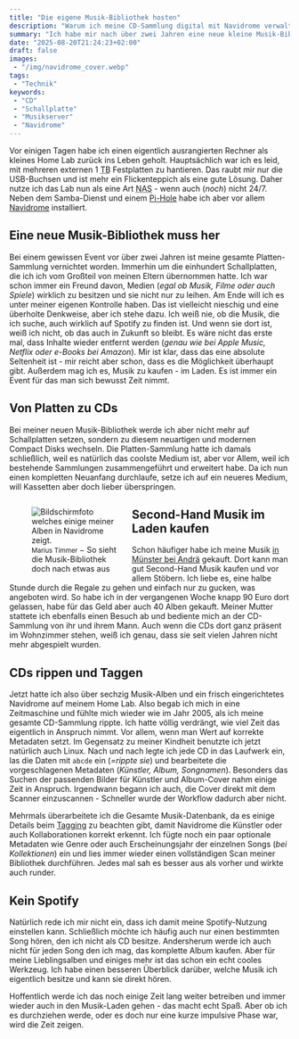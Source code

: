```yaml
---
title: "Die eigene Musik-Bibliothek hosten"
description: "Warum ich meine CD-Sammlung digital mit Navidrome verwalte"
summary: "Ich habe mir nach über zwei Jahren eine neue kleine Musik-Bibliothek auf CD zugelegt. So kann ich die Musik rippen und direkt mit Navidrome verwalten, ohne immer wieder in meinem Musik-Regal nachzusehen, welche Alben ich eigentlich habe und welche noch fehlen."
date: "2025-08-20T21:24:23+02:00"
draft: false
images:
 - "/img/navidrome_cover.webp"
tags:
 - "Technik"
keywords:
 - "CD"
 - "Schallplatte"
 - "Musikserver"
 - "Navidrome"
---
```


Vor einigen Tagen habe ich einen eigentlich ausrangierten Rechner als kleines Home Lab zurück ins Leben geholt. Hauptsächlich war ich es leid, mit mehreren externen 1 <abbr title="Terrabyte">TB</abbr> Festplatten zu hantieren. Das raubt mir nur die USB-Buchsen und ist mehr ein Flickenteppich als eine gute Lösung. Daher nutze ich das Lab nun als eine Art <abbr title="Network Attached Storage">NAS</abbr> - wenn auch (_noch_) nicht 24/7. Neben dem Samba-Dienst und einem [Pi-Hole](https://de.wikipedia.org/wiki/Pi-hole) habe ich aber vor allem [Navidrome](https://www.navidrome.org/) installiert.

## Eine neue Musik-Bibliothek muss her
Bei einem gewissen Event vor über zwei Jahren ist meine gesamte Platten-Sammlung vernichtet worden. Immerhin um die einhundert Schallplatten, die ich ich vom Großteil von meinen Eltern übernommen hatte. Ich war schon immer ein Freund davon, Medien (_egal ob Musik, Filme oder auch Spiele_) wirklich zu besitzen und sie nicht nur zu leihen. Am Ende will ich es unter meiner eigenen Kontrolle haben. Das ist vielleicht nieschig und eine überholte Denkweise, aber ich stehe dazu. Ich weiß nie, ob die Musik, die ich suche, auch wirklich auf Spotify zu finden ist. Und wenn sie dort ist, weiß ich nicht, ob das auch in Zukunft so bleibt. Es wäre nicht das erste mal, dass Inhalte wieder entfernt werden (_genau wie bei Apple Music, Netflix oder e-Books bei Amazon_). Mir ist klar, dass das eine absolute Seltenheit ist - mir reicht aber schon, dass es die Möglichkeit überhaupt gibt. Außerdem mag ich es, Musik zu kaufen - im Laden. Es ist immer ein Event für das man sich bewusst Zeit nimmt.

## Von Platten zu CDs
Bei meiner neuen Musik-Bibliothek werde ich aber nicht mehr auf Schallplatten setzen, sondern zu diesem neuartigen und modernen Compact Disks wechseln. Die Platten-Sammlung hatte ich damals schließlich, weil es natürlich das coolste Medium ist, aber vor Allem, weil ich bestehende Sammlungen zusammengeführt und erweitert habe. Da ich nun einen kompletten Neuanfang durchlaufe, setze ich auf ein neueres Medium, will Kassetten aber doch lieber überspringen.

<figure vocab="https://schema.org/" typeof="Photograph" style="width:33%;float:left;margin-right:1em;">
    <img
        alt="Bildschirmfoto welches einige meiner Alben in Navidrome zeigt."
        srcset="/img/navidrome_small.webp  480w,
                /img/navidrome_medium.webp 960w"
        src="/img/navidrome.webp"
        copyright="cc-by Marius Timmer"
        />
    <figcaption>
        <small>
            <span property="copyrightHolder">Marius Timmer</span>
        </small>
        &minus;
        <span property="abstract">So sieht die Musik-Bibliothek doch nach etwas aus</span>
    </figcaption>
</figure>

## Second-Hand Musik im Laden kaufen
Schon häufiger habe ich meine Musik [in Münster bei Andrä](https://www.xn--cd-andr-cxa.de/) gekauft. Dort kann man gut Second-Hand Musik kaufen und vor allem Stöbern. Ich liebe es, eine halbe Stunde durch die Regale zu gehen und einfach nur zu gucken, was angeboten wird. So habe ich in der vergangenen Woche knapp 90 Euro dort gelassen, habe für das Geld aber auch 40 Alben gekauft. Meiner Mutter stattete ich ebenfalls einen Besuch ab und bediente mich an der CD-Sammlung von ihr und ihrem Mann. Auch wenn die CDs dort ganz präsent im Wohnzimmer stehen, weiß ich genau, dass sie seit vielen Jahren nicht mehr abgespielt wurden.

## CDs rippen und Taggen
Jetzt hatte ich also über sechzig Musik-Alben und ein frisch eingerichtetes Navidrome auf meinem Home Lab. Also begab ich mich in eine Zeitmaschine und fühlte mich wieder wie im Jahr 2005, als ich meine gesamte CD-Sammlung rippte. Ich hatte völlig verdrängt, wie viel Zeit das eigentlich in Anspruch nimmt. Vor allem, wenn man Wert auf korrekte Metadaten setzt. Im Gegensatz zu meiner Kindheit benutzte ich jetzt natürlich auch Linux. Nach und nach legte ich jede CD in das Laufwerk ein, las die Daten mit `abcde` ein (_=rippte sie_) und bearbeitete die vorgeschlagenen Metadaten (_Künstler, Album, Songnamen_). Besonders das Suchen der passenden Bilder für Künstler und Album-Cover nahm einige Zeit in Anspruch. Irgendwann begann ich auch, die Cover direkt mit dem Scanner einzuscannen - Schneller wurde der Workflow dadurch aber nicht.

Mehrmals überarbeitete ich die Gesamte Musik-Datenbank, da es einige Details beim [Tagging](https://www.navidrome.org/docs/usage/tagging-guidelines/) zu beachten gibt, damit Navidrome die Künstler oder auch Kollaborationen korrekt erkennt. Ich fügte noch ein paar optionale Metadaten wie Genre oder auch Erscheinungsjahr der einzelnen Songs (_bei Kollektionen_) ein und lies immer wieder einen vollständigen Scan meiner Bibliothek durchführen. Jedes mal sah es besser aus als vorher und wirkte auch runder.

## Kein Spotify
Natürlich rede ich mir nicht ein, dass ich damit meine Spotify-Nutzung einstellen kann. Schließlich möchte ich häufig auch nur einen bestimmten Song hören, den ich nicht als CD besitze. Andersherum werde ich auch nicht für jeden Song den ich mag, das komplette Album kaufen. Aber für meine Lieblingsalben und einiges mehr ist das schon ein echt cooles Werkzeug. Ich habe einen besseren Überblick darüber, welche Musik ich eigentlich besitze und kann sie direkt hören.

Hoffentlich werde ich das noch einige Zeit lang weiter betreiben und immer wieder auch in den Musik-Laden gehen - das macht echt Spaß. Aber ob ich es durchziehen werde, oder es doch nur eine kurze impulsive Phase war, wird die Zeit zeigen.
